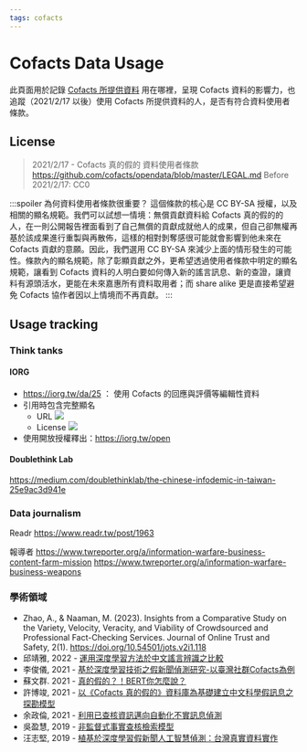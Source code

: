 ```yaml
---
tags: cofacts
---
```


# Cofacts Data Usage

此頁面用於記錄 [Cofacts 所提供資料](https://github.com/cofacts/opendata/blob/master/LEGAL.md#%E4%B8%80api-%E7%A8%8B%E5%BC%8F%E6%8E%88%E6%AC%8A%E5%8F%8A%E6%89%80%E6%8F%90%E4%BE%9B%E8%B3%87%E6%96%99) 用在哪裡，呈現 Cofacts 資料的影響力，也追蹤（2021/2/17 以後）使用 Cofacts 所提供資料的人，是否有符合資料使用者條款。

## License 
> 2021/2/17 - Cofacts 真的假的 資料使用者條款
> https://github.com/cofacts/opendata/blob/master/LEGAL.md
> Before 2021/2/17: CC0
> 

:::spoiler 為何資料使用者條款很重要？
這個條款的核心是 CC BY-SA 授權，以及相關的顯名規範。我們可以試想一情境：無償貢獻資料給 Cofacts 真的假的的人，在一則公開報告裡面看到了自己無償的貢獻成就他人的成果，但自己卻無權再基於該成果進行重製與再散佈，這樣的相對剝奪感很可能就會影響到他未來在 Cofacts 貢獻的意願。因此，我們選用 CC BY-SA 來減少上面的情形發生的可能性。條款內的顯名規範，除了彰顯貢獻之外，更希望透過使用者條款中明定的顯名規範，讓看到 Cofacts 資料的人明白要如何傳入新的謠言訊息、新的查證，讓資料有源頭活水，更能在未來嘉惠所有資料取用者；而 share alike 更是直接希望避免 Cofacts 協作者因以上情境而不再貢獻。
:::


## Usage tracking 

### Think tanks
#### IORG

- https://iorg.tw/da/25 ： 使用 Cofacts 的回應與評價等編輯性資料
- 引用時包含完整顯名
    - URL ![](https://s3-ap-northeast-1.amazonaws.com/g0v-hackmd-images/uploads/upload_045702c0bd8b5449cf58d00d763d4663.png)
    - License ![](https://s3-ap-northeast-1.amazonaws.com/g0v-hackmd-images/uploads/upload_b90652bdcd074064d788fa11ec98a450.png)
- 使用開放授權釋出：https://iorg.tw/open

#### Doublethink Lab
https://medium.com/doublethinklab/the-chinese-infodemic-in-taiwan-25e9ac3d941e



### Data journalism

Readr
https://www.readr.tw/post/1963

報導者
https://www.twreporter.org/a/information-warfare-business-content-farm-mission
https://www.twreporter.org/a/information-warfare-business-weapons

### 學術領域
- Zhao, A., & Naaman, M. (2023). Insights from a Comparative Study on the Variety, Velocity, Veracity, and Viability of Crowdsourced and Professional Fact-Checking Services. Journal of Online Trust and Safety, 2(1). https://doi.org/10.54501/jots.v2i1.118
- 邱靖雅, 2022 - [運用深度學習方法於中文謠言辨識之比較](https://ndltd.ncl.edu.tw/cgi-bin/gs32/gsweb.cgi/login?o=dnclcdr&s=id=%22110NCCU5337007%22.&searchmode=basic)
- 李俊儀, 2021 - [基於深度學習技術之假新聞偵測研究-以臺灣社群Cofacts為例](https://ndltd.ncl.edu.tw/cgi-bin/gs32/gsweb.cgi/login?o=dnclcdr&s=id=%22109NDU00654027%22.&searchmode=basic)
- 蘇文群. 2021 - [真的假的？！BERT你怎麼說？](https://ndltd.ncl.edu.tw/cgi-bin/gs32/gsweb.cgi/login?o=dnclcdr&s=id=%22109NTCT0629002%22.&searchmode=basic)
- 許博竣, 2021 - [以《Cofacts 真的假的》資料庫為基礎建立中文科學假訊息之探勘模型](https://ndltd.ncl.edu.tw/cgi-bin/gs32/gsweb.cgi/login?o=dnclcdr&s=id=%22109NPTU0396002%22.&searchmode=basic)
- 余政倫, 2021 - [利用已查核資訊邁向自動化不實訊息偵測](https://ndltd.ncl.edu.tw/cgi-bin/gs32/gsweb.cgi/ccd=tTHuuR/record?r1=1&h1=5#XXX)
- 吳盈慧, 2019 - [非監督式事實查核檢索模型](https://ndltd.ncl.edu.tw/cgi-bin/gs32/gsweb.cgi/login?o=dnclcdr&s=id=%22107NTU05392094%22.&searchmode=basic)
- 汪志堅, 2019 - [植基於深度學習假新聞人工智慧偵測：台灣真實資料實作](http://lawdata.com.tw/tw/detail.aspx?no=388063)
